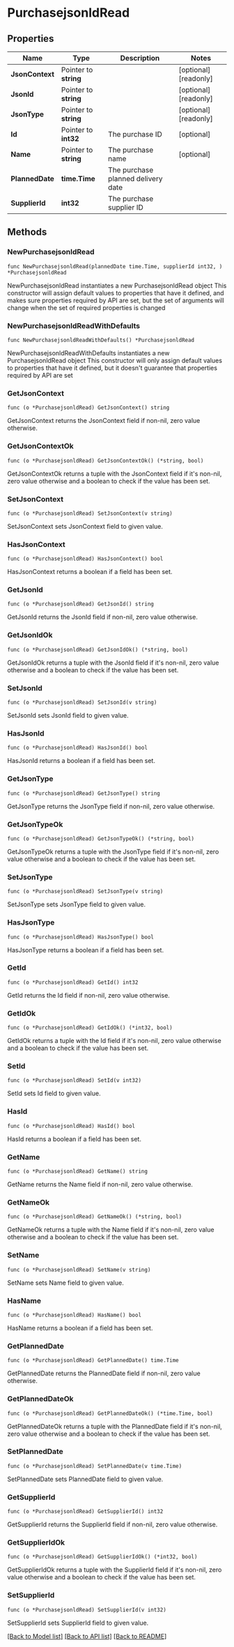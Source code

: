 # PurchasejsonldRead

## Properties

Name | Type | Description | Notes
------------ | ------------- | ------------- | -------------
**JsonContext** | Pointer to **string** |  | [optional] [readonly] 
**JsonId** | Pointer to **string** |  | [optional] [readonly] 
**JsonType** | Pointer to **string** |  | [optional] [readonly] 
**Id** | Pointer to **int32** | The purchase ID | [optional] 
**Name** | Pointer to **string** | The purchase name | [optional] 
**PlannedDate** | **time.Time** | The purchase planned delivery date | 
**SupplierId** | **int32** | The purchase supplier ID | 

## Methods

### NewPurchasejsonldRead

`func NewPurchasejsonldRead(plannedDate time.Time, supplierId int32, ) *PurchasejsonldRead`

NewPurchasejsonldRead instantiates a new PurchasejsonldRead object
This constructor will assign default values to properties that have it defined,
and makes sure properties required by API are set, but the set of arguments
will change when the set of required properties is changed

### NewPurchasejsonldReadWithDefaults

`func NewPurchasejsonldReadWithDefaults() *PurchasejsonldRead`

NewPurchasejsonldReadWithDefaults instantiates a new PurchasejsonldRead object
This constructor will only assign default values to properties that have it defined,
but it doesn't guarantee that properties required by API are set

### GetJsonContext

`func (o *PurchasejsonldRead) GetJsonContext() string`

GetJsonContext returns the JsonContext field if non-nil, zero value otherwise.

### GetJsonContextOk

`func (o *PurchasejsonldRead) GetJsonContextOk() (*string, bool)`

GetJsonContextOk returns a tuple with the JsonContext field if it's non-nil, zero value otherwise
and a boolean to check if the value has been set.

### SetJsonContext

`func (o *PurchasejsonldRead) SetJsonContext(v string)`

SetJsonContext sets JsonContext field to given value.

### HasJsonContext

`func (o *PurchasejsonldRead) HasJsonContext() bool`

HasJsonContext returns a boolean if a field has been set.

### GetJsonId

`func (o *PurchasejsonldRead) GetJsonId() string`

GetJsonId returns the JsonId field if non-nil, zero value otherwise.

### GetJsonIdOk

`func (o *PurchasejsonldRead) GetJsonIdOk() (*string, bool)`

GetJsonIdOk returns a tuple with the JsonId field if it's non-nil, zero value otherwise
and a boolean to check if the value has been set.

### SetJsonId

`func (o *PurchasejsonldRead) SetJsonId(v string)`

SetJsonId sets JsonId field to given value.

### HasJsonId

`func (o *PurchasejsonldRead) HasJsonId() bool`

HasJsonId returns a boolean if a field has been set.

### GetJsonType

`func (o *PurchasejsonldRead) GetJsonType() string`

GetJsonType returns the JsonType field if non-nil, zero value otherwise.

### GetJsonTypeOk

`func (o *PurchasejsonldRead) GetJsonTypeOk() (*string, bool)`

GetJsonTypeOk returns a tuple with the JsonType field if it's non-nil, zero value otherwise
and a boolean to check if the value has been set.

### SetJsonType

`func (o *PurchasejsonldRead) SetJsonType(v string)`

SetJsonType sets JsonType field to given value.

### HasJsonType

`func (o *PurchasejsonldRead) HasJsonType() bool`

HasJsonType returns a boolean if a field has been set.

### GetId

`func (o *PurchasejsonldRead) GetId() int32`

GetId returns the Id field if non-nil, zero value otherwise.

### GetIdOk

`func (o *PurchasejsonldRead) GetIdOk() (*int32, bool)`

GetIdOk returns a tuple with the Id field if it's non-nil, zero value otherwise
and a boolean to check if the value has been set.

### SetId

`func (o *PurchasejsonldRead) SetId(v int32)`

SetId sets Id field to given value.

### HasId

`func (o *PurchasejsonldRead) HasId() bool`

HasId returns a boolean if a field has been set.

### GetName

`func (o *PurchasejsonldRead) GetName() string`

GetName returns the Name field if non-nil, zero value otherwise.

### GetNameOk

`func (o *PurchasejsonldRead) GetNameOk() (*string, bool)`

GetNameOk returns a tuple with the Name field if it's non-nil, zero value otherwise
and a boolean to check if the value has been set.

### SetName

`func (o *PurchasejsonldRead) SetName(v string)`

SetName sets Name field to given value.

### HasName

`func (o *PurchasejsonldRead) HasName() bool`

HasName returns a boolean if a field has been set.

### GetPlannedDate

`func (o *PurchasejsonldRead) GetPlannedDate() time.Time`

GetPlannedDate returns the PlannedDate field if non-nil, zero value otherwise.

### GetPlannedDateOk

`func (o *PurchasejsonldRead) GetPlannedDateOk() (*time.Time, bool)`

GetPlannedDateOk returns a tuple with the PlannedDate field if it's non-nil, zero value otherwise
and a boolean to check if the value has been set.

### SetPlannedDate

`func (o *PurchasejsonldRead) SetPlannedDate(v time.Time)`

SetPlannedDate sets PlannedDate field to given value.


### GetSupplierId

`func (o *PurchasejsonldRead) GetSupplierId() int32`

GetSupplierId returns the SupplierId field if non-nil, zero value otherwise.

### GetSupplierIdOk

`func (o *PurchasejsonldRead) GetSupplierIdOk() (*int32, bool)`

GetSupplierIdOk returns a tuple with the SupplierId field if it's non-nil, zero value otherwise
and a boolean to check if the value has been set.

### SetSupplierId

`func (o *PurchasejsonldRead) SetSupplierId(v int32)`

SetSupplierId sets SupplierId field to given value.



[[Back to Model list]](../README.md#documentation-for-models) [[Back to API list]](../README.md#documentation-for-api-endpoints) [[Back to README]](../README.md)


